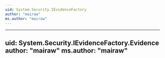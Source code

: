 ```yaml
---
uid: System.Security.IEvidenceFactory
author: "mairaw"
ms.author: "mairaw"
---
```


---
uid: System.Security.IEvidenceFactory.Evidence
author: "mairaw"
ms.author: "mairaw"
---

